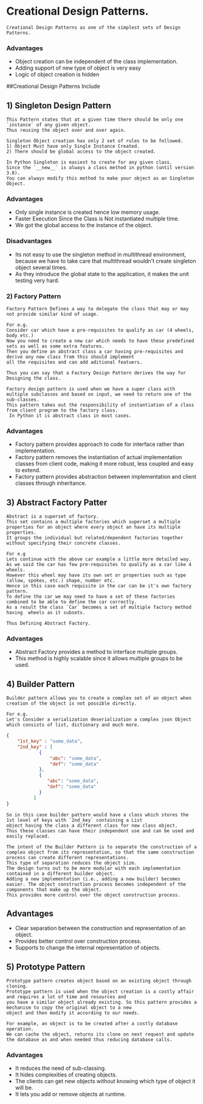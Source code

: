 # **Creational Design Patterns.**
```text
Creational Design Patterns as one of the simplest sets of Design Patterns.
```
### Advantages
* Object creation can be independent of the class implementation.
* Adding support of new type of object is very easy
* Logic of object creation is hidden

##Creational Design Patterns Include

## 1) Singleton Design Pattern

```text
This Pattern states that at a given time there should be only one `instance` of any given object.
Thus reusing the object over and over again.

Singleton Object creation has only 2 set of rules to be followed.
1) Object Must have only Single Instance Created.
2) There should be global access to the object created.

In Python Singleton is easiest to create for any given class.
Since the `__new__` is always a class method in python (until version 3.8).
You can always modify this method to make your object as an Singleton Object.
```
### Advantages
* Only single instance is created hence low memory usage.
*  Faster Execution Since the Class is Not instantiated multiple time.
* We got the global access to the instance of the object.

### Disadvantages
* Its not easy to use the singleton method in multithread environment, because we have to take care that multithread wouldn’t create singleton object several times.
* As they introduce the global state to the application, it makes the unit testing very hard. 

### 2) Factory Pattern

```text
Factory Pattern Defines a way to delegate the class that may or may not provide similar kind of usage.

For e.g.
Consider car which have a pre-requisites to qualify as car (4 wheels, body etc.)  
Now you need to create a new car which needs to have these predefined sets as well as some extra features.
Then you define an abstract class a car having pre-requisites and derive any new class from this should implement
all the requisites and can add aditional featuers.

Thus you can say that a Factory Design Pattern derives the way for Designing the class.

Factory design pattern is used when we have a super class with multiple subclasses and based on input, we need to return one of the sub-classes.
This pattern takes out the responsibility of instantiation of a class from client program to the factory class.
 In Python it is abstract class in most cases.

```
### Advantages
* Factory pattern provides approach to code for interface rather than implementation. 
* Factory pattern removes the instantiation of actual implementation classes from client code, making it more robust, less coupled and easy to extend. 
* Factory pattern provides abstraction between implementation and client classes through inheritance.

## 3) Abstract Factory Patter

```text
Abstract is a superset of factory.
This set contains a multiple factories which superset a multiple properties for an object where every object an have its multiple properties.
It groups the individual but related/dependent factories together without specifying their concrete classes.

For e.g
Lets continue with the above car example a little more detailed way.
As we said the car has few pre-requisites to qualify as a car like 4 wheels.
However this wheel may have its own set or properties such as type (allow, spokes, etc.) shape, number etc.
Hence in this case each requisite in the car can be it's own factory pattern.
To define the car we may need to have a set of these factories combined to be able to define the car correctly.
As a result the class `Car` becomes a set of multiple factory method having  wheels as it subsets.

Thus Defining Abstract Factory. 
```
### Advantages
* Abstract Factory provides a method to interface multiple groups.
* This method is highly scalable since it allows multiple groups to be used.

## 4) Builder Pattern

```text
Builder pattern allows you to create a complex set of an object when creation of the object is not possible directly.

For e.g. 
Let's Consider a serialization deserialization a complex json Object which consists of list, dictionary and much more.
```
```json
{
    "1st_key" : "some_data",
    "2nd_key" : [
            {
                "abc": "some_data",
                "def": "some_data"
            }, 
            {
               "abc": "some_data",
               "def": "some_data"
            }
          ] 
}
```
```text
So in this case builder pattern would have a class which stores the 1st level of keys with `2nd_key` containing a List 
object having the class a different class for new class object.
Thus these classes can have their independent use and can be used and easily replaced.

The intent of the Builder Pattern is to separate the construction of a complex object from its representation, so that the same construction process can create different representations.
This type of separation reduces the object size. 
The design turns out to be more modular with each implementation contained in a different builder object.
Adding a new implementation (i.e., adding a new builder) becomes easier. The object construction process becomes independent of the components that make up the object.
This provides more control over the object construction process.
```

## Advantages
* Clear separation between the construction and representation of an object.
* Provides better control over construction process.
* Supports to change the internal representation of objects.

## 5) Prototype Pattern

```text
Prototype pattern creates object based on an existing object through cloning.
Prototype pattern is used when the object creation is a costly affair and requires a lot of time and resources and 
you have a similar object already existing. So this pattern provides a mechanism to copy the original object to a new 
object and then modify it according to our needs.

For example, an object is to be created after a costly database operation.
We can cache the object, returns its clone on next request and update the database as and when needed thus reducing database calls.

```

### Advantages
* It reduces the need of sub-classing.
* It hides complexities of creating objects.
* The clients can get new objects without knowing which type of object it will be.
* It lets you add or remove objects at runtime.
